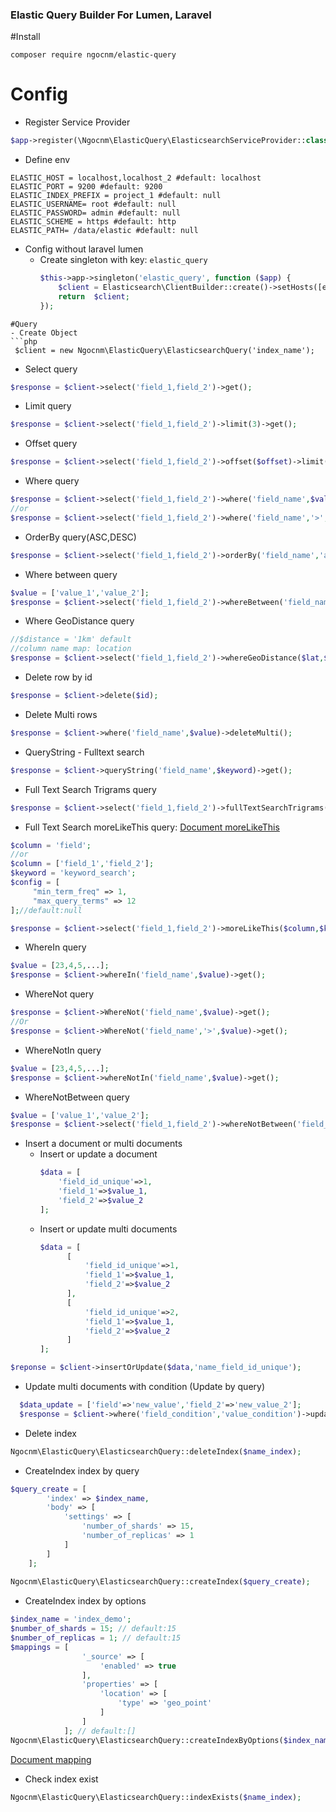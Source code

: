 ### Elastic Query Builder For Lumen, Laravel
#Install
```
composer require ngocnm/elastic-query
```
# Config
- Register Service Provider
```php
$app->register(\Ngocnm\ElasticQuery\ElasticsearchServiceProvider::class);
```
- Define env
```dotenv
ELASTIC_HOST = localhost,localhost_2 #default: localhost
ELASTIC_PORT = 9200 #default: 9200
ELASTIC_INDEX_PREFIX = project_1 #default: null
ELASTIC_USERNAME= root #default: null
ELASTIC_PASSWORD= admin #default: null
ELASTIC_SCHEME = https #default: http
ELASTIC_PATH= /data/elastic #default: null
```
- Config without laravel lumen
    - Create singleton with key: ```elastic_query```
        ```php
        $this->app->singleton('elastic_query', function ($app) {
            $client = Elasticsearch\ClientBuilder::create()->setHosts([env('ELASTIC_HOST','localhost').":".env('ELASTIC_PORT',9200)])->build();
            return  $client;
        });
```
#Query
- Create Object
```php
 $client = new Ngocnm\ElasticQuery\ElasticsearchQuery('index_name');
```
- Select query
```php
$response = $client->select('field_1,field_2')->get();
```
- Limit query
```php
$response = $client->select('field_1,field_2')->limit(3)->get();
```
- Offset query
```php
$response = $client->select('field_1,field_2')->offset($offset)->limit(3)->get();
```
- Where query
```php
$response = $client->select('field_1,field_2')->where('field_name',$value)->limit(3)->get();
//or
$response = $client->select('field_1,field_2')->where('field_name','>',$value)->limit(3)->get();
```

- OrderBy query(ASC,DESC)
```php
$response = $client->select('field_1,field_2')->orderBy('field_name','asc')->get();
```
- Where between query
```php
$value = ['value_1','value_2'];
$response = $client->select('field_1,field_2')->whereBetween('field_name',$value)->get();
```
- Where GeoDistance query
```php
//$distance = '1km' default 
//column name map: location 
$response = $client->select('field_1,field_2')->whereGeoDistance($lat,$lng,$distance)->get();
```
-  Delete row by id
```php
$response = $client->delete($id);
```
-  Delete Multi rows
```php
$response = $client->where('field_name',$value)->deleteMulti();
```
- QueryString - Fulltext search
```php
$response = $client->queryString('field_name',$keyword)->get();
```
- Full Text Search Trigrams query
```php
$response = $client->select('field_1,field_2')->fullTextSearchTrigrams('field_name',$keyword)->get();
```

- Full Text Search moreLikeThis query: [Document moreLikeThis](https://www.elastic.co/guide/en/elasticsearch/reference/current/query-dsl-mlt-query.html)
```php
$column = 'field';
//or
$column = ['field_1','field_2'];
$keyword = 'keyword_search';
$config = [
     "min_term_freq" => 1,
     "max_query_terms" => 12
];//default:null

$response = $client->select('field_1,field_2')->moreLikeThis($column,$keyword,$config)->get();
```

- WhereIn  query
```php
$value = [23,4,5,...];
$response = $client->whereIn('field_name',$value)->get();
```
- WhereNot query
```php
$response = $client->WhereNot('field_name',$value)->get();
//Or
$response = $client->WhereNot('field_name','>',$value)->get();
```
- WhereNotIn  query
```php
$value = [23,4,5,...];
$response = $client->whereNotIn('field_name',$value)->get();
```
- WhereNotBetween query
```php
$value = ['value_1','value_2'];
$response = $client->select('field_1,field_2')->whereNotBetween('field_name',$value)->get();
```
- Insert a document or multi documents
    - Insert or update a document
        ```php
        $data = [
            'field_id_unique'=>1,
            'field_1'=>$value_1,
            'field_2'=>$value_2
        ];
        ```
    - Insert or update multi documents
        ```php
        $data = [
              [
                  'field_id_unique'=>1,
                  'field_1'=>$value_1,
                  'field_2'=>$value_2
              ],
              [
                  'field_id_unique'=>2,
                  'field_1'=>$value_1,
                  'field_2'=>$value_2
              ]
      ];
        ```
```php
$reponse = $client->insertOrUpdate($data,'name_field_id_unique');
```
- Update multi documents with condition (Update by query)
```php
  $data_update = ['field'=>'new_value','field_2'=>'new_value_2'];
  $response = $client->where('field_condition','value_condition')->update($data_update);
```
- Delete index
```php
Ngocnm\ElasticQuery\ElasticsearchQuery::deleteIndex($name_index);
```
- CreateIndex index by query
```php
$query_create = [
        'index' => $index_name,
        'body' => [
            'settings' => [
                'number_of_shards' => 15,
                'number_of_replicas' => 1
            ]
        ]
    ];
    
Ngocnm\ElasticQuery\ElasticsearchQuery::createIndex($query_create);
```
- CreateIndex index by options

```php
$index_name = 'index_demo';
$number_of_shards = 15; // default:15
$number_of_replicas = 1; // default:15
$mappings = [
                '_source' => [
                    'enabled' => true
                ],
                'properties' => [
                    'location' => [
                        'type' => 'geo_point'
                    ]
                ]
            ]; // default:[]
Ngocnm\ElasticQuery\ElasticsearchQuery::createIndexByOptions($index_name,$number_of_shards,$number_of_replicas,$mappings);
```
[Document mapping](https://www.elastic.co/guide/en/elasticsearch/client/php-api/current/index_management.html)

- Check index exist
```php
Ngocnm\ElasticQuery\ElasticsearchQuery::indexExists($name_index);
```